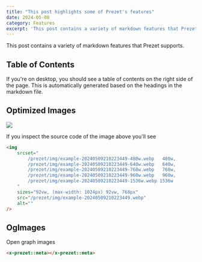 ```yaml
---
title: "This post highlights some of Prezet's features"
date: 2024-05-08
category: Features
excerpt: 'This post contains a variety of markdown features that Prezet supports.'
---
```


This post contains a variety of markdown features that Prezet supports.

## Table of Contents

If you're on desktop, you should see a table of contents on the right side of the page. This is automatically generated based on the headings in the markdown file.

## Optimized Images

![](example-20240509210223449.webp)

If you inspect the source code of the image above you'll see

```html
<img
    srcset="
        /prezet/img/example-20240509210223449-480w.webp   480w,
        /prezet/img/example-20240509210223449-640w.webp   640w,
        /prezet/img/example-20240509210223449-768w.webp   768w,
        /prezet/img/example-20240509210223449-960w.webp   960w,
        /prezet/img/example-20240509210223449-1536w.webp 1536w
    "
    sizes="92vw, (max-width: 1024px) 92vw, 768px"
    src="/prezet/img/example-20240509210223449.webp"
    alt=""
/>
```

## OgImages

Open graph images

```html +parse
<x-prezet::meta></x-prezet::meta>
```
